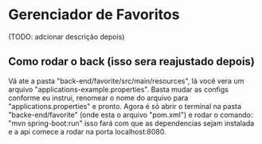 
# Gerenciador de Favoritos

(TODO: adcionar descrição depois)
## Como rodar o back (isso sera reajustado depois)
Vá ate a pasta "back-end/favorite/src/main/resources", lá você vera um arquivo "applications-example.properties". Basta mudar as configs conforme eu instrui, renomear o nome do arquivo para "applications.properties" e pronto. Agora é só abrir o terminal na pasta "backe-end/favorite" (onde esta o arquivo "pom.xml") e rodar o comando: "mvn spring-boot:run" isso fará com que as dependencias sejam instalada e a api comece a rodar na porta localhost:8080.
